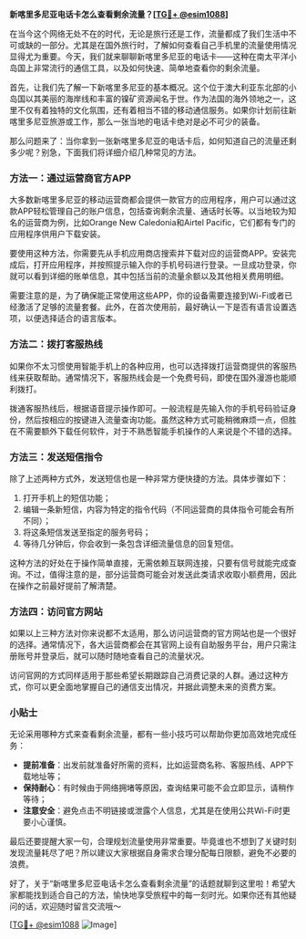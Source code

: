 **新喀里多尼亚电话卡怎么查看剩余流量？[[TG💪+ @esim1088](https://t.me/s/esim1088)]**

在当今这个网络无处不在的时代，无论是旅行还是工作，流量都成了我们生活中不可或缺的一部分。尤其是在国外旅行时，了解如何查看自己手机里的流量使用情况显得尤为重要。今天，我们就来聊聊新喀里多尼亚的电话卡——这种在南太平洋小岛国上非常流行的通信工具，以及如何快速、简单地查看你的剩余流量。

首先，让我们先了解一下新喀里多尼亚的基本概况。这个位于澳大利亚东北部的小岛国以其美丽的海岸线和丰富的镍矿资源闻名于世。作为法国的海外领地之一，这里不仅有着独特的文化氛围，还有着相当不错的移动通信服务。如果你计划前往新喀里多尼亚旅游或工作，那么一张当地的电话卡绝对是必不可少的装备。

那么问题来了：当你拿到一张新喀里多尼亚的电话卡后，如何知道自己的流量还剩多少呢？别急，下面我们将详细介绍几种常见的方法。

### 方法一：通过运营商官方APP

大多数新喀里多尼亚的移动运营商都会提供一款官方的应用程序，用户可以通过这款APP轻松管理自己的账户信息，包括查询剩余流量、通话时长等。以当地较为知名的运营商为例，比如Orange New Caledonia和Airtel Pacific，它们都有专门的应用程序供用户下载安装。

要使用这种方法，你需要先从手机应用商店搜索并下载对应的运营商APP。安装完成后，打开应用程序，并按照提示输入你的手机号码进行登录。一旦成功登录，你就可以看到详细的账单信息，其中包括当前的流量余额以及其他相关费用明细。

需要注意的是，为了确保能正常使用这些APP，你的设备需要连接到Wi-Fi或者已经激活了足够的流量套餐。此外，在首次使用前，最好确认一下是否有语言设置选项，以便选择适合的语言版本。

### 方法二：拨打客服热线

如果你不太习惯使用智能手机上的各种应用，也可以选择拨打运营商提供的客服热线来获取帮助。通常情况下，客服热线会是一个免费号码，即使在国外漫游也能顺利拨打。

拨通客服热线后，根据语音提示操作即可。一般流程是先输入你的手机号码验证身份，然后按相应的按键进入流量查询功能。虽然这种方式可能稍微麻烦一点，但胜在不需要额外下载任何软件，对于不熟悉智能手机操作的人来说是个不错的选择。

### 方法三：发送短信指令

除了上述两种方式外，发送短信也是一种非常方便快捷的方法。具体步骤如下：

1. 打开手机上的短信功能；
2. 编辑一条新短信，内容为特定的指令代码（不同运营商的具体指令可能会有所不同）；
3. 将这条短信发送至指定的服务号码；
4. 等待几分钟后，你会收到一条包含详细流量信息的回复短信。

这种方法的好处在于操作简单直接，无需依赖互联网连接，只要有信号就能完成查询。不过，值得注意的是，部分运营商可能会对发送此类请求收取小额费用，因此在操作之前最好提前了解清楚。

### 方法四：访问官方网站

如果以上三种方法对你来说都不太适用，那么访问运营商的官方网站也是一个很好的选择。通常情况下，各大运营商都会在其官网上设有自助服务平台，用户只需注册账号并登录后，就可以随时随地查看自己的流量状况。

访问官网的方式同样适用于那些希望长期跟踪自己消费记录的人群。通过这种方式，你可以更全面地掌握自己的通信支出情况，并据此调整未来的资费方案。

### 小贴士

无论采用哪种方式来查看剩余流量，都有一些小技巧可以帮助你更加高效地完成任务：

- **提前准备**：出发前就准备好所需的资料，比如运营商名称、客服热线、APP下载地址等；
- **保持耐心**：有时候由于网络拥堵等原因，查询结果可能不会立即显示，请稍作等待；
- **注意安全**：避免点击不明链接或泄露个人信息，尤其是在使用公共Wi-Fi时更要小心谨慎。

最后还要提醒大家一句，合理规划流量使用非常重要。毕竟谁也不想到了关键时刻发现流量耗尽了吧？所以建议大家根据自身需求合理分配每日限额，避免不必要的浪费。

好了，关于“新喀里多尼亚电话卡怎么查看剩余流量”的话题就聊到这里啦！希望大家都能找到适合自己的方法，愉快地享受旅程中的每一刻时光。如果你还有其他疑问的话，欢迎随时留言交流哦～

[[TG💪+ @esim1088](https://t.me/s/esim1088) ![Image](https://i.postimg.cc/4NQfJmqS/Snipaste-2025-05-13-00-14-12.png)]